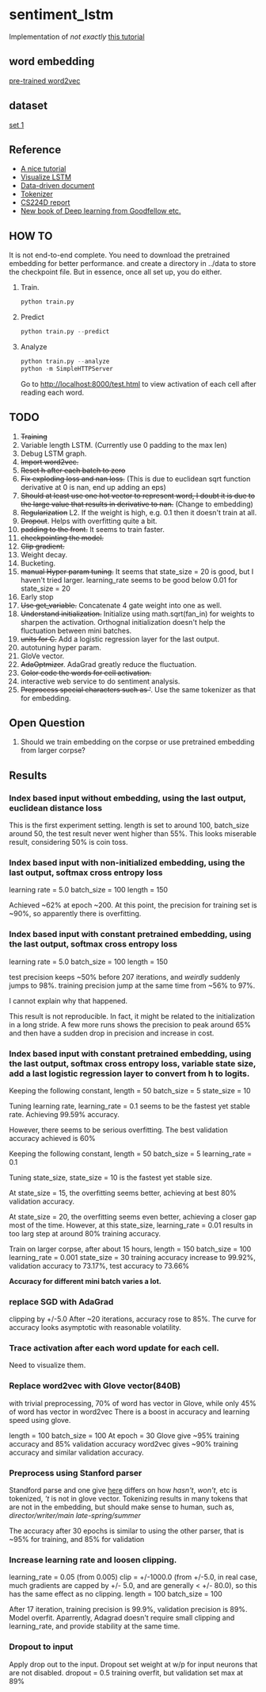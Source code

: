 # sentiment_lstm
Implementation of _not exactly_ [this tutorial](http://deeplearning.net/tutorial/lstm.html)

## word embedding
[pre-trained word2vec](https://code.google.com/archive/p/word2vec/)

## dataset
[set 1](https://archive.ics.uci.edu/ml/)

## Reference
* [A nice tutorial](http://colah.github.io/posts/2015-08-Understanding-LSTMs/)
* [Visualize LSTM](http://arxiv.org/pdf/1506.02078v2.pdf)
* [Data-driven document](https://d3js.org/)
* [Tokenizer](http://nlp.stanford.edu/software/tokenizer.shtml)
* [CS224D report](https://cs224d.stanford.edu/reports/HongJames.pdf)
* [New book of Deep learning from Goodfellow etc.](http://www.deeplearningbook.org/contents/regularization.html)

## HOW TO
It is not end-to-end complete. You need to download the pretrained embedding for better performance. and create a directory in ../data to store the checkpoint file. But in essence, once all set up, you do either.

1. Train.

   ```python
   python train.py
   ```

2. Predict

   ```python
   python train.py --predict
   ```

3. Analyze

   ```python
   python train.py --analyze
   python -m SimpleHTTPServer
   ```

   Go to [http://localhost:8000/test.html](http://localhost:8000/test.html) to view activation of each cell after reading each word.

## TODO
1. ~~Training~~
2. Variable length LSTM. (Currently use 0 padding to the max len)
3. Debug LSTM graph.
4. ~~Import word2vec.~~
5. ~~Reset h after each batch to zero~~
6. ~~Fix exploding loss and nan loss.~~ (This is due to euclidean sqrt function derivative at 0 is nan, end up adding an eps)
7. ~~Should at least use one hot vector to represent word, I doubt it is due to the large value that results in derivative to nan.~~ (Change to embedding)
8. ~~Regularization~~ L2. If the weight is high, e.g. 0.1 then it doesn't train at all.
9. ~~Dropout~~. Helps with overfitting quite a bit.
10. ~~padding to the front.~~ It seems to train faster.
11. ~~checkpointing the model.~~
12. ~~Clip gradient.~~
13. Weight decay.
14. Bucketing.
15. ~~manual Hyper param tuning.~~ It seems that state_size = 20 is good, but I haven't tried larger. learning_rate seems to be good below 0.01 for state_size = 20
16. Early stop
17. ~~Use get_variable.~~ Concatenate 4 gate weight into one as well.
18. ~~Understand initialization.~~ Initialize using math.sqrt(fan_in) for weights to sharpen the activation. Orthognal initialization doesn't help the fluctuation between mini batches.
19. ~~units for C.~~ Add a logistic regression layer for the last output.
20. autotuning hyper param.
21. GloVe vector.
22. ~~AdaOptmizer~~. AdaGrad greatly reduce the fluctuation.
23. ~~Color code the words for cell activation.~~
24. interactive web service to do sentiment analysis.
25. ~~Preprocess special characters such as '~~. Use the same tokenizer as that for embedding.

## Open Question
1. Should we train embedding on the corpse or use pretrained embedding from larger corpse?

## Results
### Index based input without embedding, using the last output, euclidean distance loss
This is the first experiment setting. length is set to around 100, batch_size around 50, the test result never went higher than 55%. This looks miserable result, considering 50% is coin toss.

### Index based input with non-initialized embedding, using the last output, softmax cross entropy loss
learning rate = 5.0
batch_size = 100
length = 150

Achieved ~62% at epoch ~200. At this point, the precision for training set is ~90%, so apparently there is overfitting.

### Index based input with constant pretrained embedding, using the last output, softmax cross entropy loss
learning rate = 5.0
batch_size = 100
length = 150

test precision keeps ~50% before 207 iterations, and *weirdly* suddenly jumps to 98%.
training precision jump at the same time from ~56% to 97%.

I cannot explain why that happened.

This result is not reproducible. In fact, it might be related to the initialization in a long stride. A few more runs shows the precision to peak around 65% and then have a sudden drop in precision and increase in cost.

### Index based input with constant pretrained embedding, using the last output, softmax cross entropy loss, variable state size, add a last logistic regression layer to convert from h to logits.
Keeping the following constant,
length = 50
batch_size = 5
state_size = 10

Tuning learning rate,
learning_rate = 0.1 seems to be the fastest yet stable rate. Achieving 99.59% accuracy.

However, there seems to be serious overfitting. The best validation accuracy achieved is 60%

Keeping the following constant,
length = 50
batch_size = 5
learning_rate = 0.1

Tuning state_size,
state_size = 10 is the fastest yet stable size.

At state_size = 15, the overfitting seems better, achieving at best 80% validation accuracy.

At state_size = 20, the overfitting seems even better, achieving a closer gap most of the time. However, at this state_size, learning_rate = 0.01 results in too larg step at around 80% training accuracy.

Train on larger corpse, after about 15 hours,
length = 150
batch_size = 100
learning_rate = 0.001
state_size = 30
training accuracy increase to 99.92%, validation accuracy to 73.17%, test accuracy to 73.66%

**Accuracy for different mini batch varies a lot.**

### replace SGD with AdaGrad
clipping by +/-5.0
After ~20 iterations, accuracy rose to 85%. The curve for accuracy looks asymptotic with reasonable volatility.

### Trace activation after each word update for each cell.
Need to visualize them.

### Replace word2vec with Glove vector(840B)
with trivial preprocessing,
70% of word has vector in Glove, while only 45% of word has vector in word2vec
There is a boost in accuracy and learning speed using glove.

length = 100
batch_size = 100
At epoch = 30
Glove give ~95% training accuracy and 85% validation accuracy
word2vec gives ~90% training accuracy and similar validation accuracy.

### Preprocess using Stanford parser
Standford parse and one give [here](https://raw.githubusercontent.com/moses-smt/mosesdecoder/master/scripts/tokenizer/tokenizer.perl) differs on how *hasn't*, *won't*, etc is tokenized, *'t* is not in glove vector.
Tokenizing results in many tokens that are not in the embedding, but should make sense to human, such as, *director/writer/main* *late-spring/summer*

The accuracy after 30 epochs is similar to using the other parser, that is ~95% for training, and 85% for validation

### Increase learning rate and loosen clipping.
learning_rate = 0.05 (from 0.005)
clip = +/-1000.0 (from +/-5.0, in real case, much gradients are capped by +/- 5.0, and are generally < +/- 80.0), so this has the same effect as no clipping.
length = 100
batch_size = 100

After 17 iteration, training precision is 99.9%, validation precision is 89%. Model overfit.
Aparrently, Adagrad doesn't require small clipping and learning_rate, and provide stability at the same time.

### Dropout to input
Apply drop out to the input. Dropout set weight at w/p for input neurons that are not disabled. dropout = 0.5
training overfit, but validation set max at 89%

